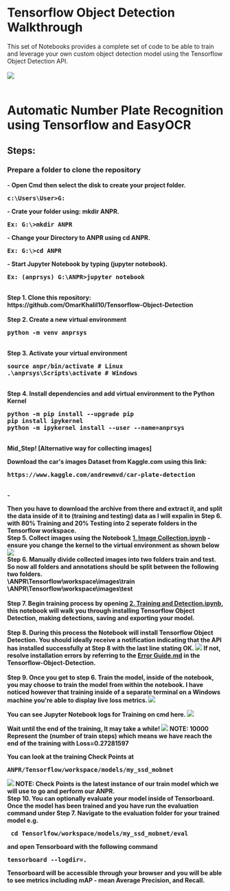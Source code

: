 # Tensorflow Object Detection Walkthrough
<p>This set of Notebooks provides a complete set of code to be able to train and leverage your own custom object detection model using the Tensorflow Object Detection API.
<br/><br/>
<img src="https://i.imgur.com/iE8PZlo.jpeg">
<br/><br/>

# Automatic Number Plate Recognition using Tensorflow and EasyOCR
## Steps:
### Prepare a folder to clone the repository
<b>-<b> Open Cmd then select the disk to create your project folder.
<pre>
c:\Users\User>G:
</pre>
<b>-<b> Crate your folder using: mkdir ANPR.
<pre>
Ex: G:\>mkdir ANPR
</pre>
<b>-<b> Change your Directory to ANPR using cd ANPR.
<pre>
Ex: G:\>cd ANPR
</pre>
<b>-<b> Start Jupyter Notebook by typing (jupyter notebook).
<pre>
Ex: (anprsys) G:\ANPR>jupyter notebook
</pre>
<br/>
<b>Step 1.</b> Clone this repository: https://github.com/OmarKhalil10/Tensorflow-Object-Detection
<br/><br/>
<b>Step 2.</b> Create a new virtual environment 
<pre>
python -m venv anprsys
</pre> 
<br/>
<b>Step 3.</b> Activate your virtual environment
<pre>
source anpr/bin/activate # Linux
.\anprsys\Scripts\activate # Windows 
</pre>
<br/>
<b>Step 4.</b> Install dependencies and add virtual environment to the Python Kernel
<pre>
python -m pip install --upgrade pip
pip install ipykernel
python -m ipykernel install --user --name=anprsys
</pre>
<br/>
<b>Mid_Step! [Alternative way for collecting images]</b><p> Download the car's images Dataset from Kaggle.com using this link:
<pre>
https://www.kaggle.com/andrewmvd/car-plate-detection
</pre>
<br/>
<b>-<b><p> Then you have to download the archive from there and extract it, and split the data inside of it to (<b>training<b> and <b>testing<b>) data as I will expalin in <b>Step 6<b>. with 80% Training and 20% Testing into 2 seperate folders in the Tensorflow workspace.
<br/>
<b>Step 5.</b> Collect images using the Notebook <a href="https://github.com/OmarKhalil10/Tensorflow-Object-Detection/blob/main/1.%20Image%20Collection.ipynb">1. Image Collection.ipynb</a> - ensure you change the kernel to the virtual environment as shown below
<img src="https://i.imgur.com/skBbV8c.png"> 
<br/>
<b>Step 6.</b> Manually divide collected images into two folders train and test. So now all folders and annotations should be split between the following two folders. <br/>
\ANPR\Tensorflow\workspace\images\train<br />
\ANPR\Tensorflow\workspace\images\test
<br/><br/>
<b>Step 7.</b> Begin training process by opening <a href="https://github.com/OmarKhalil10/Tensorflow-Object-Detection/blob/main/2.%20Training%20and%20Detection.ipynb">2. Training and Detection.ipynb</a>, this notebook will walk you through installing Tensorflow Object Detection, making detections, saving and exporting your model. 
<br /><br/>
<b>Step 8.</b> During this process the Notebook will install Tensorflow Object Detection. You should ideally receive a notification indicating that the API has installed successfully at Step 8 with the last line stating OK.  
<img src="https://i.imgur.com/yBoGevK.png">
If not, resolve installation errors by referring to the <a href="https://github.com/OmarKhalil10/Tensorflow-Object-Detection/blob/main/Error%20Guide.md">Error Guide.md</a> in the Tensorflow-Object-Detection.
<br /> <br/>
<b>Step 9.</b> Once you get to step 6. Train the model, inside of the notebook, you may choose to train the model from within the notebook. I have noticed however that training inside of a separate terminal on a Windows machine you're able to display live loss metrics. 
<img src="https://i.imgur.com/vzCXsJS.png"> 
<br/>
<p>You can see Jupyter Notebook logs for Training on cmd here.
<img src="https://i.imgur.com/AIvPZxf.png"> 
<br/>
<p>Wait until the end of the training, It may take a while!
<img src="https://i.imgur.com/2I6wG6y.png"> 
<b>NOTE:<b> 10000 Represent the (number of train steps) which means we have reach the end of the training with <b>Loss=<b>0.27281597 
<br/>
<p>You can look at the training <b>Check Points<b> at
<pre>
ANPR/Tensorflow/workspace/models/my_ssd_mobnet
</pre>
<img src="https://i.imgur.com/kCBo6Oo.png">
<b>NOTE:<b> Check Points is the latest instance of our train model which we will use to go and perform our ANPR.
<br/>
<b>Step 10.</b> You can optionally evaluate your model inside of Tensorboard. Once the model has been trained and you have run the evaluation command under Step 7. Navigate to the evaluation folder for your trained model e.g. 
<pre> cd Tensorlfow/workspace/models/my_ssd_mobnet/eval</pre> 
and open Tensorboard with the following command
<pre>tensorboard --logdir=. </pre>
Tensorboard will be accessible through your browser and you will be able to see metrics including mAP - mean Average Precision, and Recall.
<br />
